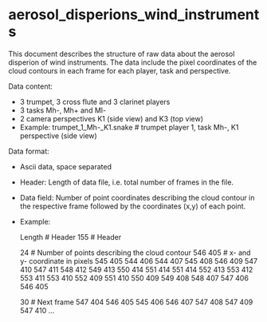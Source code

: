 # aerosol_disperions_wind_instruments
This document describes the structure of raw data about the aerosol disperion of wind instruments. The data include the pixel coordinates of the cloud contours in each frame for each player, task and perspective.

Data content:
- 3 trumpet, 3 cross flute and 3 clarinet players
- 3 tasks Mh-, Mh+ and Ml-
- 2 camera perspectives K1 (side view) and K3 (top view)
- Example:
	trumpet_1_Mh-_K1.snake		# trumpet player 1, task Mh-, K1 perspective (side view)

Data format:
- Ascii data, space separated
- Header: Length of data file, i.e. total number of frames in the file.
- Data field: Number of point coordinates describing the cloud contour in the respective frame followed by the coordinates (x,y) of each point.
- Example:
	
  Length   # Header
  155      # Header
  
  24       # Number of points describing the cloud contour
  546 405  # x- and y- coordinate in pixels
  545 405
  544 406
  544 407
  545 408
  546 409
  547 410
  547 411
  548 412
  549 413
  550 414
  551 414
  551 414
  552 413
  553 412
  553 411
  553 410
  552 409
  551 410
  550 409
  549 408
  548 407
  547 406
  546 405
	
  
  30       # Next frame
  547 404
  546 405
  545 406
  546 407
  547 408
  547 409
  547 410
  ...	
	
